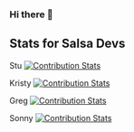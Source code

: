 ### Hi there 👋

<!--
**kristydv/kristydv** is a ✨ _special_ ✨ repository because its `README.md` (this file) appears on your GitHub profile.

Here are some ideas to get you started:

- 🔭 I’m currently working on ...
- 🌱 I’m currently learning ...
- 👯 I’m looking to collaborate on ...
- 🤔 I’m looking for help with ...
- 💬 Ask me about ...
- 📫 How to reach me: ...
- 😄 Pronouns: ...
- ⚡ Fun fact: ...
-->

## Stats for Salsa Devs

Stu
[![Contribution Stats](https://github-contribution-stats.vercel.app/api/?username=stooit)](https://github.com/LordDashMe/github-contribution-stats/)

Kristy
[![Contribution Stats](https://github-contribution-stats.vercel.app/api/?username=kristydv)](https://github.com/LordDashMe/github-contribution-stats/)

Greg
[![Contribution Stats](https://github-contribution-stats.vercel.app/api/?username=klonos)](https://github.com/LordDashMe/github-contribution-stats/)

Sonny
[![Contribution Stats](https://github-contribution-stats.vercel.app/api/?username=sonnykt)](https://github.com/LordDashMe/github-contribution-stats/)

